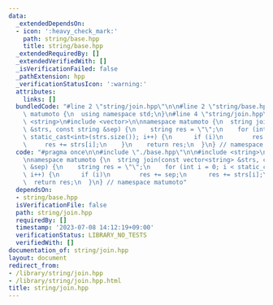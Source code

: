 ```yaml
---
data:
  _extendedDependsOn:
  - icon: ':heavy_check_mark:'
    path: string/base.hpp
    title: string/base.hpp
  _extendedRequiredBy: []
  _extendedVerifiedWith: []
  _isVerificationFailed: false
  _pathExtension: hpp
  _verificationStatusIcon: ':warning:'
  attributes:
    links: []
  bundledCode: "#line 2 \"string/join.hpp\"\n\n#line 2 \"string/base.hpp\"\n\nnamespace\
    \ matumoto {\n  using namespace std;\n}\n#line 4 \"string/join.hpp\"\n\n#include\
    \ <string>\n#include <vector>\n\nnamespace matumoto {\n  string join(const vector<string>\
    \ &strs, const string &sep) {\n    string res = \"\";\n    for (int i = 0; i <\
    \ static_cast<int>(strs.size()); i++) {\n      if (i)\n        res += sep;\n \
    \     res += strs[i];\n    }\n    return res;\n  }\n} // namespace matumoto\n"
  code: "#pragma once\n\n#include \"./base.hpp\"\n\n#include <string>\n#include <vector>\n\
    \nnamespace matumoto {\n  string join(const vector<string> &strs, const string\
    \ &sep) {\n    string res = \"\";\n    for (int i = 0; i < static_cast<int>(strs.size());\
    \ i++) {\n      if (i)\n        res += sep;\n      res += strs[i];\n    }\n  \
    \  return res;\n  }\n} // namespace matumoto"
  dependsOn:
  - string/base.hpp
  isVerificationFile: false
  path: string/join.hpp
  requiredBy: []
  timestamp: '2023-07-08 14:12:19+09:00'
  verificationStatus: LIBRARY_NO_TESTS
  verifiedWith: []
documentation_of: string/join.hpp
layout: document
redirect_from:
- /library/string/join.hpp
- /library/string/join.hpp.html
title: string/join.hpp
---
```

